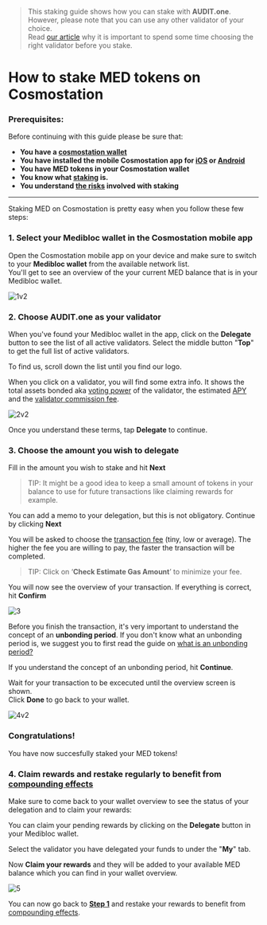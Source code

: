   > This staking guide shows how you can stake with **AUDIT.one**. <br>
  > However, please note that you can use any other validator of your choice. <br>
  > Read [our article](Importance_of_choosing_the_right_validator.md) why it is important to spend some time choosing the right validator before you stake.

# How to stake MED tokens on Cosmostation 

### Prerequisites:

Before continuing with this guide please be sure that:

- **You have a [cosmostation wallet](How_to_create_a_cosmostation_wallet.md)**
- **You have installed the mobile Cosmostation app for [iOS](https://apps.apple.com/app/cosmostation/id1459830339) or [Android](https://play.google.com/store/apps/details?id=wannabit.io.cosmostaion)**
- **You have MED tokens in your Cosmostation wallet**
- **You know what [staking](What_is_staking.md) is.**
- **You understand [the risks](Risks_of_staking.md) involved with staking**

***

Staking MED on Cosmostation is pretty easy when you follow these few steps:

### 1.  **<a name="step1"> Select your Medibloc wallet in the Cosmostation mobile app </a>**

Open the Cosmostation mobile app on your device and make sure to switch to your **Medibloc wallet** from the available network list. <br>
You'll get to see an overview of the your current MED balance that is in your Medibloc wallet.

![1v2](https://user-images.githubusercontent.com/95366163/152378973-6220534d-4d48-418d-aab1-56b833706ac8.png)


### 2.  **Choose AUDIT.one as your validator**

When you've found your Medibloc wallet in the app, click on the **Delegate** button to see the list of all active validators. Select the middle button "**Top**" to get the full list of active validators. <br>

To find us, scroll down the list until you find our logo. <br>

When you click on a validator, you will find some extra info. It shows the total assets bonded aka [voting power](Voting_power.md) of the validator, the estimated [APY](APY.md) and the [validator commission fee](Validator_fee.md).

![2v2](https://user-images.githubusercontent.com/95366163/152378929-7f989d86-ae35-481b-8af8-9e609fc81a56.png)

Once you understand these terms, tap **Delegate** to continue. <br>

### 3.  **Choose the amount you wish to delegate**

Fill in the amount you wish to stake and hit **Next**
  > TIP: It might be a good idea to keep a small amount of tokens in your balance to use for future transactions like claiming rewards for example.

You can add a memo to your delegation, but this is not obligatory. Continue by clicking **Next** <br>

You will be asked to choose the [transaction fee](Transaction_fees.md) (tiny, low or average). 
The higher the fee you are willing to pay, the faster the transaction will be completed. 
  > TIP: Click on ‘**Check Estimate Gas Amount**’ to minimize your fee.

You will now see the overview of your transaction. If everything is correct, hit **Confirm**

![3](https://user-images.githubusercontent.com/95366163/153613236-0feb7eb1-84fd-4aa2-8beb-4f007705360c.png)


Before you finish the transaction, it's very important to understand the concept of an **unbonding period**.
If you don't know what an unbonding period is, we suggest you to first read the guide on [what is an unbonding period?](Unbonding_period.md) <br>

If you understand the concept of an unbonding period, hit **Continue**. <br>

Wait for your transaction to be excecuted until the overview screen is shown. <br>
Click **Done** to go back to your wallet.

![4v2](https://user-images.githubusercontent.com/95366163/152379241-bba62854-4f55-4968-9d90-107d00d7540d.png)

### **Congratulations!** 
You have now succesfully staked your MED tokens!


### 4.  **Claim rewards and restake regularly to benefit from [compounding effects](Compounding_interest.md)**

Make sure to come back to your wallet overview to see the status of your delegation and to claim your rewards:<br>

You can claim your pending rewards by clicking on the **Delegate** button in your Medibloc wallet.<br>

Select the validator you have delegated your funds to under the "**My**" tab. <br>

Now **Claim your rewards** and they will be added to your available MED balance which you can find in your wallet overview.<br>

![5](https://user-images.githubusercontent.com/95366163/153616610-a32988b0-5d14-4b63-a477-607221dac753.png)

You can now go back to [**Step 1**](#step1) and restake your rewards to benefit from [compounding effects](Compounding_interest.md).

